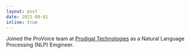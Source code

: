 ```yaml
---
layout: post
date: 2021-09-01
inline: true
---
```

Joined the ProVoice team at [Prodigal Technologies](https://academic.oup.com/database/article/doi/10.1093/database/baaa077/6006228) as a Natural Language Processing (NLP) Emgineer.